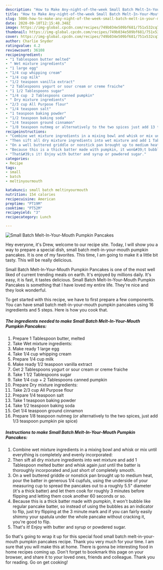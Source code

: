 ```yaml
---
description: "How to Make Any-night-of-the-week Small Batch Melt-In-Your-Mouth Pumpkin Pancakes"
title: "How to Make Any-night-of-the-week Small Batch Melt-In-Your-Mouth Pumpkin Pancakes"
slug: 5086-how-to-make-any-night-of-the-week-small-batch-melt-in-your-mouth-pumpkin-pancakes
date: 2020-09-10T12:15:48.348Z
image: https://img-global.cpcdn.com/recipes/749b034e509bf681/751x532cq70/small-batch-melt-in-your-mouth-pumpkin-pancakes-recipe-main-photo.jpg
thumbnail: https://img-global.cpcdn.com/recipes/749b034e509bf681/751x532cq70/small-batch-melt-in-your-mouth-pumpkin-pancakes-recipe-main-photo.jpg
cover: https://img-global.cpcdn.com/recipes/749b034e509bf681/751x532cq70/small-batch-melt-in-your-mouth-pumpkin-pancakes-recipe-main-photo.jpg
author: Charlie Snyder
ratingvalue: 4.2
reviewcount: 36108
recipeingredient:
- "1 Tablespoon butter melted"
- " Wet mixture ingredients"
- "1 large egg"
- "1/4 cup whipping cream"
- "1/4 cup milk"
- "1/2 teaspoon vanilla extract"
- "2 Tablespoons yogurt or sour cream or creme fraiche"
- "1 1/2 Tablespoons sugar"
- "1/4 cup  2 Tablespoons canned pumpkin"
- " Dry mixture ingredients"
- "2/3 cup All Purpose flour"
- "1/4 teaspoon salt"
- "1 teaspoon baking powder"
- "1/2 teaspoon baking soda"
- "1/4 teaspoon ground cinnamon"
- "1/8 teaspoon nutmeg or alternatively to the two spices just add 13 teaspoon pumpkin pie spice"
recipeinstructions:
- "Combine wet mixture ingredients in a mixing bowl and whisk or mix until everything is completely and evenly incorporated:"
- "Then sift all dry mixture ingredients into wet mixture and add 1 Tablespoon melted butter and whisk again *just* until the batter is thoroughly incorporated and *just* short of completely smooth."
- "On a well buttered griddle or nonstick pan brought up to medium heat, pour the batter in generous 1/4 cupfuls, using the underside of your measuring cup to spread the pancakes out to a roughly 5.5&#34; diameter (it&#39;s a thick batter) and let them cook for roughly 3 minutes before flipping and letting them cook another 60 seconds or so."
- "Because this is a thick batter made with pumpkin, it won&#39;t bubble like regular pancake batter, so instead of using the bubbles as an indicator to flip, just try flipping at the 3 minute mark and if you can fairly easily shimmy your spatula under the whole pancake without cracking it, you&#39;re good to flip."
- "That&#39;s it! Enjoy with butter and syrup or powdered sugar."
categories:
- Recipe
tags:
- small
- batch
- meltinyourmouth

katakunci: small batch meltinyourmouth 
nutrition: 154 calories
recipecuisine: American
preptime: "PT19M"
cooktime: "PT52M"
recipeyield: "3"
recipecategory: Lunch

---
```



![Small Batch Melt-In-Your-Mouth Pumpkin Pancakes](https://img-global.cpcdn.com/recipes/749b034e509bf681/751x532cq70/small-batch-melt-in-your-mouth-pumpkin-pancakes-recipe-main-photo.jpg)

Hey everyone, it's Drew, welcome to our recipe site. Today, I will show you a way to prepare a special dish, small batch melt-in-your-mouth pumpkin pancakes. It is one of my favorites. This time, I am going to make it a little bit tasty. This will be really delicious.

Small Batch Melt-In-Your-Mouth Pumpkin Pancakes is one of the most well liked of current trending meals on earth. It's enjoyed by millions daily. It's easy, it is fast, it tastes delicious. Small Batch Melt-In-Your-Mouth Pumpkin Pancakes is something that I have loved my entire life. They're nice and they look wonderful.




To get started with this recipe, we have to first prepare a few components. You can have small batch melt-in-your-mouth pumpkin pancakes using 16 ingredients and 5 steps. Here is how you cook that.

<!--inarticleads1-->

##### The ingredients needed to make Small Batch Melt-In-Your-Mouth Pumpkin Pancakes:

1. Prepare 1 Tablespoon butter, melted
1. Take  Wet mixture ingredients:
1. Make ready 1 large egg
1. Take 1/4 cup whipping cream
1. Prepare 1/4 cup milk
1. Make ready 1/2 teaspoon vanilla extract
1. Get 2 Tablespoons yogurt or sour cream or creme fraiche
1. Take 1 1/2 Tablespoons sugar
1. Take 1/4 cup + 2 Tablespoons canned pumpkin
1. Prepare  Dry mixture ingredients:
1. Take 2/3 cup All Purpose flour
1. Prepare 1/4 teaspoon salt
1. Take 1 teaspoon baking powder
1. Take 1/2 teaspoon baking soda
1. Get 1/4 teaspoon ground cinnamon
1. Prepare 1/8 teaspoon nutmeg (or alternatively to the two spices, just add 1/3 teaspoon pumpkin pie spice)




<!--inarticleads2-->

##### Instructions to make Small Batch Melt-In-Your-Mouth Pumpkin Pancakes:

1. Combine wet mixture ingredients in a mixing bowl and whisk or mix until everything is completely and evenly incorporated:
1. Then sift all dry mixture ingredients into wet mixture and add 1 Tablespoon melted butter and whisk again *just* until the batter is thoroughly incorporated and *just* short of completely smooth.
1. On a well buttered griddle or nonstick pan brought up to medium heat, pour the batter in generous 1/4 cupfuls, using the underside of your measuring cup to spread the pancakes out to a roughly 5.5&#34; diameter (it&#39;s a thick batter) and let them cook for roughly 3 minutes before flipping and letting them cook another 60 seconds or so.
1. Because this is a thick batter made with pumpkin, it won&#39;t bubble like regular pancake batter, so instead of using the bubbles as an indicator to flip, just try flipping at the 3 minute mark and if you can fairly easily shimmy your spatula under the whole pancake without cracking it, you&#39;re good to flip.
1. That&#39;s it! Enjoy with butter and syrup or powdered sugar.




So that's going to wrap it up for this special food small batch melt-in-your-mouth pumpkin pancakes recipe. Thank you very much for your time. I am sure that you will make this at home. There is gonna be interesting food in home recipes coming up. Don't forget to bookmark this page on your browser, and share it to your loved ones, friends and colleague. Thank you for reading. Go on get cooking!
